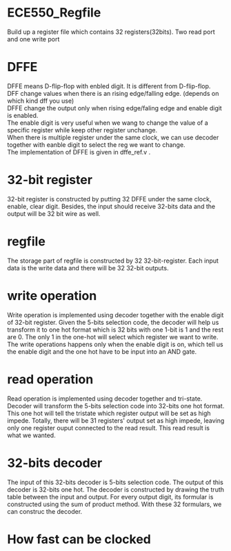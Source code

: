 # ECE550_Regfile
Build up a register file which contains 32 registers(32bits). Two read port and one write port


# DFFE
DFFE means D-flip-flop with enbled digit. It is different from D-flip-flop.  
DFF change values when there is an rising edge/falling edge. (depends on which kind dff you use)  
DFFE change the output only when rising edge/faling edge and enable digit is enabled.  
The enable digit is very useful when we wang to change the value of a specific register while keep other register unchange.  
When there is multiple register under the same clock, we can use decoder together with eanble digit to select the reg we want to change.  
The implementation of DFFE is given in dffe_ref.v .  

# 32-bit register
32-bit register is constructed by putting 32 DFFE under the same clock, enable, clear digit. Besides, the input should receive 32-bits data and the output will be 32 bit wire as well.  

# regfile
The storage part of regfile is constructed by 32 32-bit-register. Each input data is the write data and there will be 32 32-bit outputs.  

# write operation
Write operation is implemented using decoder together with the enable digit of 32-bit register. Given the 5-bits selection code, the decoder will help us transform it to one hot format which is 32 bits with one 1-bit is 1 and the rest are 0. The only 1 in the one-hot will select which register we want to write. The write operations happens only when the enable digit is on, which tell us the enable digit and the one hot have to be input into an AND gate.

# read operation
Read operation is implemented using decoder together and tri-state. Decoder will transform the 5-bits selection code into 32-bits one hot format. This one hot will tell the tristate which register output will be set as high impede. Totally, there will be 31 registers' output set as high impede, leaving only one register ouput connected to the read result.  This read result is what we wanted.  

# 32-bits decoder
The input of this 32-bits decoder is 5-bits selection code. The output of this decoder is 32-bits one hot. The decoder is constructed by drawing the truth table between the input and output. For every output digit, its formular is constructed using the sum of product method. With these 32 formulars, we can construc the decoder.  

# How fast can be clocked

